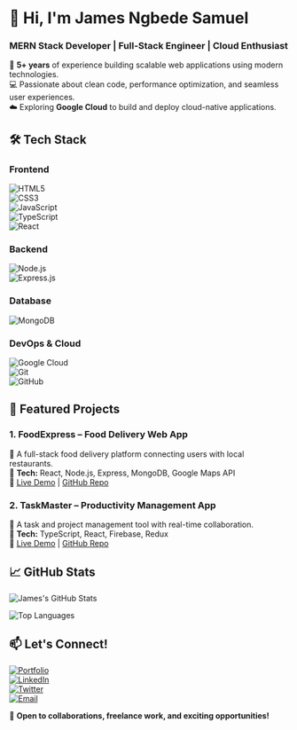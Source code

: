 # 👋 Hi, I'm James Ngbede Samuel  
### **MERN Stack Developer | Full-Stack Engineer | Cloud Enthusiast**  

🚀 **5+ years** of experience building scalable web applications using modern technologies.  
💻 Passionate about clean code, performance optimization, and seamless user experiences.  
☁️ Exploring **Google Cloud** to build and deploy cloud-native applications.  

## **🛠️ Tech Stack**  

### **Frontend**  
![HTML5](https://img.shields.io/badge/HTML5-E34F26?style=for-the-badge&logo=html5&logoColor=white)  
![CSS3](https://img.shields.io/badge/CSS3-1572B6?style=for-the-badge&logo=css3&logoColor=white)  
![JavaScript](https://img.shields.io/badge/JavaScript-F7DF1E?style=for-the-badge&logo=javascript&logoColor=black)  
![TypeScript](https://img.shields.io/badge/TypeScript-007ACC?style=for-the-badge&logo=typescript&logoColor=white)  
![React](https://img.shields.io/badge/React-20232A?style=for-the-badge&logo=react&logoColor=61DAFB)  

### **Backend**  
![Node.js](https://img.shields.io/badge/Node.js-339933?style=for-the-badge&logo=nodedotjs&logoColor=white)  
![Express.js](https://img.shields.io/badge/Express.js-000000?style=for-the-badge&logo=express&logoColor=white)  

### **Database**  
![MongoDB](https://img.shields.io/badge/MongoDB-47A248?style=for-the-badge&logo=mongodb&logoColor=white)  

### **DevOps & Cloud**  
![Google Cloud](https://img.shields.io/badge/Google_Cloud-4285F4?style=for-the-badge&logo=google-cloud&logoColor=white)  
![Git](https://img.shields.io/badge/Git-F05032?style=for-the-badge&logo=git&logoColor=white)  
![GitHub](https://img.shields.io/badge/GitHub-100000?style=for-the-badge&logo=github&logoColor=white)  

## **📌 Featured Projects**  

### **1. FoodExpress – Food Delivery Web App**  
📍 A full-stack food delivery platform connecting users with local restaurants.  
🔹 **Tech:** React, Node.js, Express, MongoDB, Google Maps API  
🔹 [Live Demo](#) | [GitHub Repo](#)  

### **2. TaskMaster – Productivity Management App**  
📍 A task and project management tool with real-time collaboration.  
🔹 **Tech:** TypeScript, React, Firebase, Redux  
🔹 [Live Demo](#) | [GitHub Repo](#)  

## **📈 GitHub Stats**  

![James's GitHub Stats](https://github-readme-stats.vercel.app/api?username=JamesNgbede&show_icons=true&theme=radical)  

![Top Languages](https://github-readme-stats.vercel.app/api/top-langs/?username=JamesNgbede&layout=compact&theme=dark)  

## **📫 Let's Connect!**  

[![Portfolio](https://img.shields.io/badge/Portfolio-FF5722?style=for-the-badge&logo=google-chrome&logoColor=white)](https://jamesdev.com.ng)  
[![LinkedIn](https://img.shields.io/badge/LinkedIn-0077B5?style=for-the-badge&logo=linkedin&logoColor=white)](https://linkedin.com/in/blaspace)  
[![Twitter](https://img.shields.io/badge/Twitter-1DA1F2?style=for-the-badge&logo=twitter&logoColor=white)](https://twitter.com/jamesngbede)  
[![Email](https://img.shields.io/badge/Gmail-D14836?style=for-the-badge&logo=gmail&logoColor=white)](mailto:info@jamesdev.com.ng)  

🔹 **Open to collaborations, freelance work, and exciting opportunities!**  
